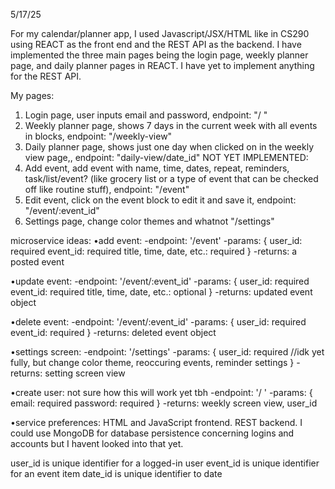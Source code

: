 5/17/25

For my calendar/planner app, I used Javascript/JSX/HTML like in CS290 using REACT as the front end and the REST API as the backend. I have implemented the three main pages being the login page, weekly planner page, and daily planner pages in REACT. I have yet to implement anything for the REST API. 

My pages: 
1. Login page, user inputs email and password, endpoint: "/ "
2. Weekly planner page, shows 7 days in the current week with all events in blocks, endpoint: "/weekly-view"
3. Daily planner page, shows just one day when clicked on in the weekly view page,, endpoint: "daily-view/date_id"
NOT YET IMPLEMENTED:
4. Add event, add event with name, time, dates, repeat, reminders, task/list/event? (like grocery list or a type of event that can be checked off like routine stuff), endpoint: "/event"
5. Edit event, click on the event block to edit it and save it, endpoint: "/event/:event_id"
6. Settings page, change color themes and whatnot "/settings"

microservice ideas: 
•add event:
 -endpoint: '/event'
 -params: {
      user_id: required
     event_id: required
     title, time, date, etc.: required
 }
 -returns: a posted event

•update event:
 -endpoint: '/event/:event_id'
 -params: {
     user_id: required
     event_id: required
     title, time, date, etc.: optional
 }
 -returns: updated event object

•delete event:
 -endpoint: '/event/:event_id'
 -params: {
     user_id: required
     event_id: required
 }
 -returns: deleted event object

•settings screen:
 -endpoint: '/settings'
 -params: {
     user_id: required
     //idk yet fully, but change color theme, reoccuring events, reminder settings
 }
 -returns: setting screen view

•create user: not sure how this will work yet tbh
 -endpoint: '/ '
 -params: {
     email: required
     password: required
 }
 -returns: weekly screen view, user_id

•service preferences: HTML and JavaScript frontend. REST backend. I could use MongoDB for database persistence concerning logins and accounts but I havent looked into that yet.

user_id is unique identifier for a logged-in user
event_id is unique identifier for an event item
date_id is unique identifier to date
